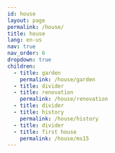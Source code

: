 ```yaml
---
id: house
layout: page
permalink: /house/
title: house
lang: en-us
nav: true
nav_order: 6
dropdown: true
children:
  - title: garden
    permalink: /house/garden
  - title: divider
  - title: renovation
    permalink: /house/renovation
  - title: divider
  - title: history
    permalink: /house/history
  - title: divider
  - title: first house
    permalink: /house/ms15
---
```

